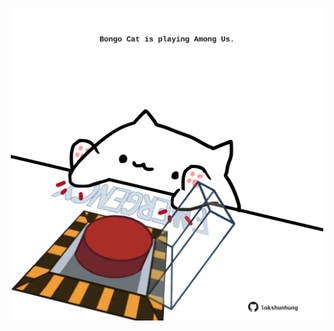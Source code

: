 <!-- built at 08/04/2021, 10:07:47 UTC -->
<p align="center">
  <img width="500" height="500" src="./ReadmeImage.svg">
</p>
